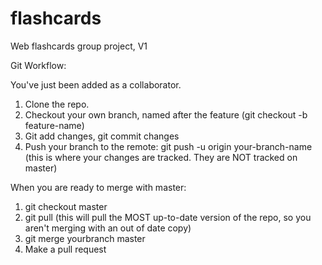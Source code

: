 flashcards
==========

Web flashcards group project, V1

Git Workflow:

You've just been added as a collaborator.

1. Clone the repo.
2. Checkout your own branch, named after the feature (git checkout -b feature-name)
3. Git add changes, git commit changes
4. Push your branch to the remote: git push -u origin your-branch-name (this is where your changes are tracked. They are NOT tracked on master)

When you are ready to merge with master:
1. git checkout master
2. git pull (this will pull the MOST up-to-date version of the repo, so you aren't merging with an out of date copy)
3. git merge yourbranch master
4. Make a pull request

